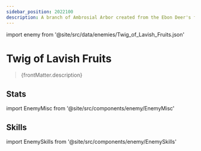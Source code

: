 ```yaml
---
sidebar_position: 2022100
description: A branch of Ambrosial Arbor created from the Ebon Deer's footprint
---
```


import enemy from '@site/src/data/enemies/Twig_of_Lavish_Fruits.json'

# Twig of Lavish Fruits
<blockquote>{frontMatter.description}</blockquote>

## Stats

import EnemyMisc from '@site/src/components/enemy/EnemyMisc'

<EnemyMisc enemy={enemy} variant={0} />

## Skills

import EnemySkills from '@site/src/components/enemy/EnemySkills'

<EnemySkills enemy={enemy} variant={0} />
